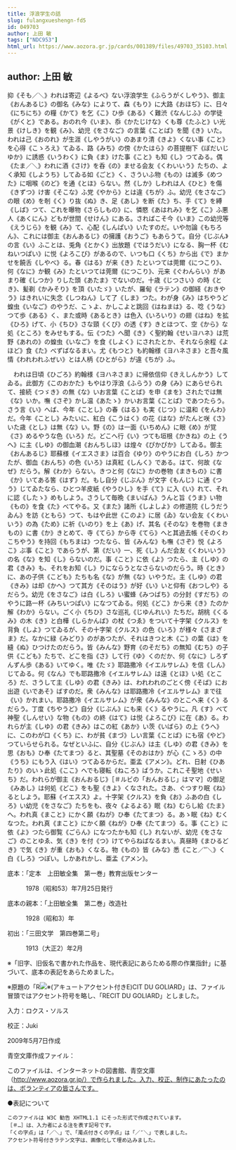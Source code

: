 ```yaml
---
title: 浮浪学生の話
slug: fulangxueshengn-fd5
id: 049703
author: 上田 敏
tags: ["NDC953"]
html_url: https://www.aozora.gr.jp/cards/001389/files/49703_35103.html
---
```


## author: 上田 敏

抑《そも／＼》われは寄辺《よるべ》ない浮浪学生《ふらうがくしやう》、御主《おんあるじ》の御名《みな》によりて、森《もり》に大路《おほぢ》に、日々《にちにち》の糧《かて》を乞《こ》ひ歩《ある》く難渋《なんじふ》の学徒《がくと》である。おのれ今《いま》、忝《かたじけな》くも尊《たふと》い光景《けしき》を観《み》、幼児《をさなご》の言葉《ことば》を聞《き》いた。われは己《おのれ》が生涯《しやうがい》のあまり清《きよ》くない事《こと》を心得《こゝろえ》てゐる、路《みち》の傍《かたはら》の菩提樹下《ぼだいじゆか》に誘惑《いうわく》に負《ま》けた事《こと》も知《し》つてゐる。偶《たま／＼》われに酒《さけ》を呑《の》ませる会友《くわいいう》たちの、よく承知《しようち》してゐる如《ごと》く、さういふ物《もの》は滅多《めつた》に咽喉《のど》を通《とほ》らない。然《しか》しわれは人《ひと》を傷《きずつ》け害《そこな》ふ党《やから》とは違《ちが》ふ。幼児《をさなご》の眼《め》を剞《く》り抜《ぬ》き、足《あし》を断《た》ち、手《て》を縛《しば》つて、これを曝物《さらしもの》に、憐愍《あはれみ》を乞《こ》ふ悪人《あくにん》どもが世間《せけん》にある。さればこそ今《いま》この幼児等《えうじら》を観《み》て、心配《しんぱい》いたすのだ。いや勿論《もちろん》、これには御主《おんあるじ》の擁護《おうご》もあらうて。自分《じぶん》の言《い》ふことは、兎角《とかく》出放題《ではうだい》になる、胸一杯《むねいつぱい》に悦《よろこび》があるので、いつも口《くち》から出《で》まかせを饒舌《しやべ》る。春《はる》が来《き》たといつては莞爾《につこり》、何《なに》か観《み》たといつては莞爾《につこり》、元来《ぐわんらい》があまり確《しつか》りした頭《あたま》でないのだ。十歳《じつさい》の時《とき》、髪剃《かみそり》を頂《いたゞ》いたが、羅甸《ラテン》の御経《おきやう》はきれいに失念《しつねん》して了《しま》つた。わが身《み》はちやうど蝗虫《いなご》のやうだ、こゝよ、かしこよと跳回《はねまは》る、唸《うな》つて歩《ある》く、また或時《あるとき》は色入《いろいり》の翅《はね》を拡《ひろ》げて、小《ちひ》さな頸《くび》の透《す》きとほつて、空《から》な処《ところ》をみせもする。伝《つた》へ聞《き》く聖約翰《せいヨハネ》は荒野《あれの》の蝗虫《いなご》を食《しよく》にされたとか、それなら余程《よほど》食《た》べずばなるまい。尤《もつと》も約翰様《ヨハネさま》と吾々風情《われわれふぜい》とは人柄《ひとがら》が違《ちが》ふ。

　われは日頃《ひごろ》約翰様《ヨハネさま》に帰依信仰《きえしんかう》してゐる。此御方《このおかた》もやはり浮浪《ふらう》の身《み》にあらせられて、接続《つゞき》の無《な》いお言葉《ことば》を申《まを》されたでは無《な》いか。嘸《さぞ》かし温《あたゝ》かいお言葉《ことば》であつたらう。さう言《い》へば、今年《ことし》の春《はる》も実《じつ》に温和《をんわ》だ。今年《ことし》みたいに、紅白《こうはく》の花《はな》がたんと咲《さ》いた歳《とし》は無《な》い。野《の》は一面《いちめん》に眼《め》が覚《さ》めるやうな色《いろ》だ。どこへ行《い》つても垣根《かきね》の上《うへ》に主《しゆ》の御血潮《おんちしほ》は煌々《ぴかぴか》してゐる。御主《おんあるじ》耶蘇様《イエスさま》は百合《ゆり》のやうにお白《しろ》かつたが、御血《おんち》の色《いろ》は真紅《しんく》である。はて、何故《なぜ》だらう。解《わか》らない。きつと何《なに》かの巻物《まきもの》に書《か》いてある筈《はず》だ。もし自分《じぶん》が文字《もんじ》に通《つう》じてゐたなら、ひとつ羊皮紙《やうひし》を手《て》に入《い》れて、それに認《したゝ》めもしよう。さうして毎晩《まいばん》うんと旨《うま》い物《もの》を食《た》べてやる。又《また》諸所《しよしよ》の修道院《しうだうゐん》を訪《ともら》つて、もはや此世《このよ》に居《ゐ》ない会友《くわいいう》の為《ため》に祈《いのり》を上《あ》げ、其名《そのな》を巻物《まきもの》に書《か》きとめて、寺《てら》から寺《てら》へと其過去帳《そのくわこちやう》を持回《もちまは》つたなら、皆《みんな》も嘸《さぞ》悦《よろこ》ぶ事《こと》であらうが、第《だい》一、死《し》んだ会友《くわいいう》の名《な》を知《し》らないのだ。事《こと》に依《よ》つたら、主《しゆ》の君《きみ》も、それをお知《し》りにならうとなさらないのだらう。時《とき》に、あの子供《こども》たちも名《な》が無《な》いやうだ。主《しゆ》の君《きみ》は却《かへ》つて其方《そのはう》が好《い》いと仰有《おつしや》るだらう。幼児《をさなご》は白《しろ》い蜜蜂《みつばち》の分封《すだち》のやうに路一杯《みちいつぱい》になつてゐる。何処《どこ》から来《き》たのか解《わか》らない。ごく小《ちひ》さな巡礼《じゆんれい》たちだ。胡桃《くるみ》の木《き》と白樺《しらかんば》の杖《つゑ》をついて十字架《クルス》を背負《しよ》つてゐるが、その十字架《クルス》の色《いろ》が様々《さまざま》だ。なかに緑《みどり》のがあつたが、それはきつと木《こ》の葉《は》を縫《ぬ》ひつけたのだらう。皆《みんな》野育《のそだち》の無知《むち》の子供《こども》たちで、どこを指《さ》して行《ゆ》くのだか、何《なに》しろずんずん歩《ある》いてゆく。唯《たゞ》耶路撒冷《イエルサレム》を信《しん》じてゐる。何《なん》でも耶路撒冷《イエルサレム》は遠《とほ》い処《ところ》だ、さうして主《しゆ》の君《きみ》は、われわれのごとく傍《そば》にお出遊《いであそ》ばすのだ。衆《みんな》は耶路撒冷《イエルサレム》まで往《い》かれまい。耶路撒冷《イエルサレム》が衆《みんな》のとこへ来《く》るだらう。丁度《ちやうど》自分《じぶん》にも来《く》るやうに。凡《す》べて神聖《しんせい》な物《もの》の終《はて》は悦《よろこび》に在《あ》る。われらが主《しゆ》の君《きみ》はこの紅《あか》い茨《いばら》の上《うへ》に、このわが口《くち》に、わが貧《まづ》しい言葉《ことば》にも宿《やど》つていらせられる。なぜといふに、自分《じぶん》は主《しゆ》の君《きみ》を思《おも》ひ奉《たてまつ》ると、其聖墓《そのおはか》が心《こゝろ》の中《うち》にもう入《はい》つてゐるからだ。亜孟《アメン》。どれ、日射《ひあたり》のいゝ此処《ここ》へでも寝転《ねころ》ばうか。これこそ聖地《せいち》だ。われらが御主《おんおるじ》［＃ルビの「おんおるじ」はママ］の御足《みあし》は何処《どこ》をも聖《きよ》くなされた。さあ、ぐつすり眠《ね》るとしよう。耶蘇《イエスス》よ。十字架《クルス》を負《お》ふあの白《しろ》い幼児《をさなご》たちをも、夜々《よるよる》眠《ね》むらし給《たま》へ。われ真《まこと》にかく願《ねが》ひ奉《たてまつ》る。あゝ眠《ね》むくなつた。われ真《まこと》にかく願《ねが》ひ奉《たてまつ》る。事《こと》に依《よ》つたら御覧《ごらん》になつたかも知《し》れないが、幼児《をさなご》のことゆゑ、気《き》を付《つ》けてやらねばなるまい。真昼時《まひるどき》で気《き》が重《おも》くなる。物《もの》皆《みな》悉《こと／″＼》く白《しろ》つぽい。しかあれかし、亜孟《アメン》。













底本：「定本　上田敏全集　第一巻」教育出版センター


　　　1978（昭和53）年7月25日発行

底本の親本：「上田敏全集　第二巻」改造社

　　　1928（昭和3）年

初出：「三田文学　第四巻第二号」

　　　1913（大正2）年2月

※「旧字、旧仮名で書かれた作品を、現代表記にあらためる際の作業指針」に基づいて、底本の表記をあらためました。

※原題の「R![※(アキュートアクセント付きE)](https://www.aozora.gr.jp/cards/001389/files/../../../gaiji/1-09/1-09-32.png)CIT DU GOLIARD」は、ファイル冒頭ではアクセント符号を略し、「RECIT DU GOLIARD」としました。

入力：ロクス・ソルス

校正：Juki

2009年5月7日作成

青空文庫作成ファイル：

このファイルは、インターネットの図書館、青空文庫（http://www.aozora.gr.jp/）で作られました。入力、校正、制作にあたったのは、ボランティアの皆さんです。











●表記について


	このファイルは W3C 勧告 XHTML1.1 にそった形式で作成されています。
	［＃…］は、入力者による注を表す記号です。
	「くの字点」は「／＼」で、「濁点付きくの字点」は「／″＼」で表しました。
	アクセント符号付きラテン文字は、画像化して埋め込みました。